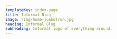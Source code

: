 ```yaml
---
templateKey: index-page
title: Informal Blog
image: /img/home-jumbotron.jpg
heading: Informal Blog
subheading: Informal logs of everything around.
---
```


